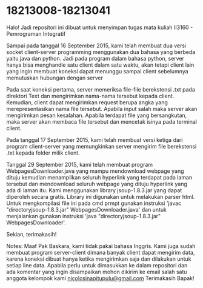 # 18213008-18213041
Halo!
Jadi repositori ini dibuat untuk menyimpan tugas mata kuliah II3160 - Pemrograman Integratif

Sampai pada tanggal 16 September 2015, kami telah membuat dua versi socket client-server programming menggunakan dua bahasa yang berbeda yaitu java dan python. Jadi pada program dalam bahasa python, server hanya bisa menghandle satu client dalam satu waktu, akan tetapi client lain yang ingin membuat koneksi dapat menunggu sampai client sebelumnya memutuskan hubungan dengan server

Pada saat koneksi pertama, server memeriksa file-file berekstensi .txt pada direktori Text dan mengirimkan nama-nama tersebut kepada client. Kemudian, client dapat mengirimkan request berupa angka yang merepresentasikan nama file tersebut. Apabila input salah maka server akan mengirimkan pesan kesalahan. Apabila terdapat file yang bersangkutan, maka server akan membaca file tersebut dan mencetak isinya pada terminal client.

Pada tanggal 17 September 2015, kami telah membuat versi ketiga dari program client-server yang memungkinkan server mengirim file berekstensi .txt kepada folder milik client.

Tanggal 29 September 2015, kami telah membuat program WebpagesDownloader.java yang mampu mendownload webpage yang dituju kemudian menampilkan seluruh hyperlink yang terdapat pada laman tersebut dan mendownload seluruh webpage yang dituju hyperlink yang ada di laman itu. Kami menggunakan library jsoup-1.8.3.jar yang dapat diperoleh secara gratis. Library ini digunakan untuk melakukan parser html. Untuk mengkompilasi file ini pada cmd prmpt gunakan instruksi 'javac "directoryjsoup-1.8.3.jar" WebpagesDownloader.java' dan untuk menjalankan gunakan instruksi 'java "directoryjsoup-1.8.3.jar" WebpagesDownloader'.

Sekian, terimakasih!

Notes: Maaf Pak Baskara, kami tidak pakai bahasa Inggris. Kami juga sudah membuat program server-client dimana banyak client dapat mengirim data, karena koneksi dibuat hanya ketika mengirimkan saja dan dilakukan untuk setiap line data. Apabila perlu untuk dimasukkan ke dalam repositori dan ada komentar yang ingin disampaikan mohon dikirim ke email salah satu anggota kelompok kami nicolosinapitupulu@gmail.com Terimakasih Bapak!
